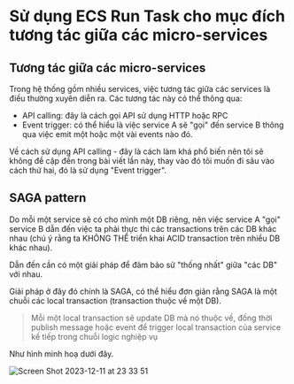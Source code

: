 # Sử dụng ECS Run Task cho mục đích tương tác giữa các micro-services

## Tương tác giữa các micro-services

Trong hệ thống gồm nhiều services, việc tương tác giữa các services là điều thường xuyên diễn ra. Các tương tác này có thể thông qua:

- API calling: đây là cách gọi API sử dụng HTTP hoặc RPC
- Event trigger: có thể hiểu là việc service A sẽ "gọi" đến service B thông qua việc emit một hoặc một vài events nào đó.

Về cách sử dụng API calling - đây là cách làm khá phổ biến nên tôi sẽ không đề cập đến trong bài viết lần này, thay vào đó tôi muốn đi sâu vào cách thứ hai, đó là sử dụng "Event trigger".

## SAGA pattern

Do mỗi một service sẽ có cho mình một DB riêng, nên việc service A "gọi" service B dẫn đến việc ta phải thực thi các transactions trên các DB khác nhau (chú ý rằng ta KHÔNG THỂ triển khai ACID transaction trên nhiều DB khác nhau).

Dẫn đến cần có một giải pháp để đảm bảo sử "thống nhất" giữa "các DB" với nhau.

Giải pháp ở đây đó chính là SAGA, có thể hiểu đơn giản rằng SAGA là một chuỗi các local transaction (transaction thuộc về một DB).

> Mỗi một local transaction sẽ update DB mà nó thuộc về, đống thời publish message hoặc event để trigger local transaction của service kế tiếp trong chuỗi logic nghiệp vụ

Như hình minh hoạ dưới đây.

![Screen Shot 2023-12-11 at 23 33 51](https://github.com/tuananhhedspibk/RoadToSeniorDev/assets/15076665/1385f989-20dc-4afb-b732-c121b8b6bf72)
